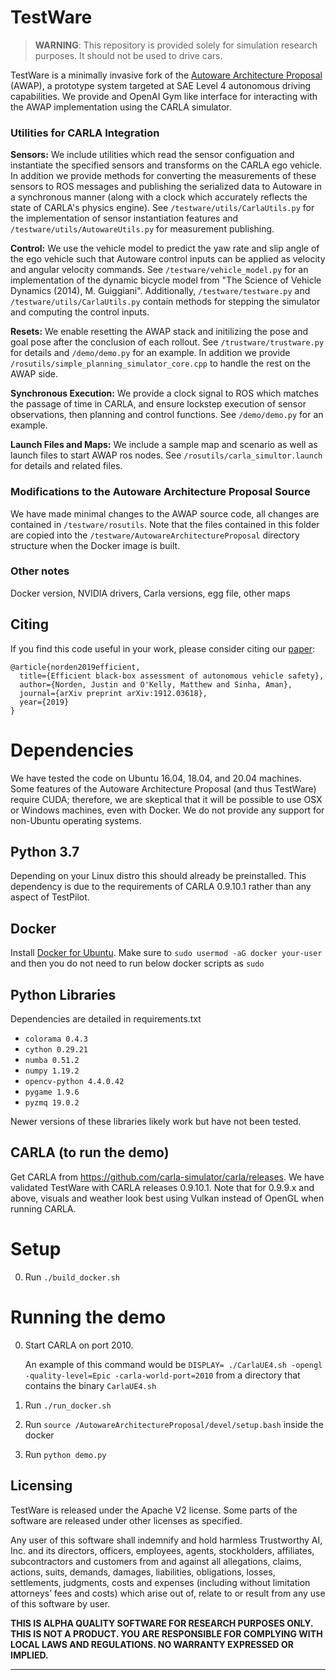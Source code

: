 TestWare
======
> **WARNING**: This repository is provided solely for simulation research purposes. It should not be used to drive cars. 

TestWare is a minimally invasive fork of the [Autoware Architecture Proposal](https://github.com/tier4/AutowareArchitectureProposal.proj) (AWAP), a prototype system targeted at SAE Level 4 autonomous driving capabilities. We provide and OpenAI Gym like interface for interacting with the AWAP implementation using the CARLA simulator. 

### Utilities for CARLA Integration

**Sensors:** We include utilities which read the sensor configuation and instantiate the specified sensors and transforms on the CARLA ego vehicle. In addition we provide methods for converting the measurements of these sensors to ROS messages and publishing the serialized data to Autoware in a synchronous manner (along with a clock which accurately reflects the state of CARLA's physics engine). See ``/testware/utils/CarlaUtils.py`` for the implementation of sensor instantiation features and ``/testware/utils/AutowareUtils.py`` for measurement publishing. 

**Control:** 
We use the vehicle model to predict the yaw rate and slip angle of the ego vehicle such that Autoware control inputs can be applied as velocity and angular velocity commands. See ``/testware/vehicle_model.py`` for an implementation of the dynamic bicycle model from "The Science of Vehicle Dynamics (2014), M. Guiggiani". Additionally, ``/testware/testware.py`` and ``/testware/utils/CarlaUtils.py`` contain methods for stepping the simulator and computing the control inputs. 

**Resets:** We enable resetting the AWAP stack and initilizing the pose and goal pose after the conclusion of each rollout. See ``/trustware/trustware.py`` for details and ``/demo/demo.py`` for an example. In addition we provide ``/rosutils/simple_planning_simulator_core.cpp`` to handle the rest on the AWAP side.

**Synchronous Execution:** We provide a clock signal to ROS which matches the passage of time in CARLA, and ensure lockstep execution of sensor observations, then planning and control functions. See ``/demo/demo.py`` for an example. 

**Launch Files and Maps:** We include a sample map and scenario as well as launch files to start AWAP ros nodes. See ``/rosutils/carla_simultor.launch`` for details and related files. 

### Modifications to the Autoware Architecture Proposal Source
We have made minimal changes to the AWAP source code, all changes are contained in ``/testware/rosutils``. Note that the files contained in this folder are copied into the ``/testware/AutowareArchitectureProposal`` directory structure when the Docker image is built. 

### Other notes
Docker version, NVIDIA drivers, Carla versions, egg file, other maps

## Citing

If you find this code useful in your work, please consider citing our [paper](https://arxiv.org/abs/1912.03618):

```
@article{norden2019efficient,
  title={Efficient black-box assessment of autonomous vehicle safety},
  author={Norden, Justin and O'Kelly, Matthew and Sinha, Aman},
  journal={arXiv preprint arXiv:1912.03618},
  year={2019}
}
```

# Dependencies
We have tested the code on Ubuntu 16.04, 18.04, and 20.04 machines. Some features of the Autoware Architecture Proposal (and thus TestWare) require CUDA; therefore, we are skeptical that it will be possible to use OSX or Windows machines, even with Docker. We do not provide any support for non-Ubuntu operating systems.

## Python 3.7
Depending on your Linux distro this should already be preinstalled. This dependency is due to the requirements of CARLA 0.9.10.1 rather than any aspect of TestPilot.

## Docker
Install [Docker for Ubuntu](https://docs.docker.com/engine/installation/linux/docker-ce/ubuntu/). Make sure to `sudo usermod -aG docker your-user` and then you do not need to run below docker scripts as `sudo`

## Python Libraries
Dependencies are detailed in requirements.txt
* `colorama 0.4.3`
* `cython 0.29.21`
* `numba 0.51.2`
* `numpy 1.19.2`
* `opencv-python 4.4.0.42`
* `pygame 1.9.6`
* `pyzmq 19.0.2`

Newer versions of these libraries likely work but have not been tested.

## CARLA (to run the demo)
Get CARLA from https://github.com/carla-simulator/carla/releases. We have validated TestWare with CARLA releases 0.9.10.1. Note that for 0.9.9.x and above, visuals and weather look best using Vulkan instead of OpenGL when running CARLA. 


# Setup
0. Run `./build_docker.sh`

# Running the demo
0. Start CARLA on port 2010.
	
	An example of this command would be `DISPLAY= ./CarlaUE4.sh -opengl -quality-level=Epic -carla-world-port=2010` from a directory that contains the binary `CarlaUE4.sh`
1. Run `./run_docker.sh`
2. Run `source /AutowareArchitectureProposal/devel/setup.bash` inside the docker
3. Run `python demo.py`

Licensing
------

TestWare is released under the Apache V2 license. Some parts of the software are released under other licenses as specified.

Any user of this software shall indemnify and hold harmless Trustworthy AI, Inc. and its directors, officers, employees, agents, stockholders, affiliates, subcontractors and customers from and against all allegations, claims, actions, suits, demands, damages, liabilities, obligations, losses, settlements, judgments, costs and expenses (including without limitation attorneys’ fees and costs) which arise out of, relate to or result from any use of this software by user.

**THIS IS ALPHA QUALITY SOFTWARE FOR RESEARCH PURPOSES ONLY. THIS IS NOT A PRODUCT.
YOU ARE RESPONSIBLE FOR COMPLYING WITH LOCAL LAWS AND REGULATIONS.
NO WARRANTY EXPRESSED OR IMPLIED.**

---

